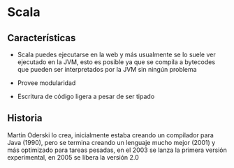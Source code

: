 # Scala

## Características

- Scala puedes ejecutarse en la web y más usualmente se lo suele ver ejecutado en la JVM,
esto es posible ya que se compila a bytecodes que pueden ser interpretados por la JVM sin
ningún problema

- Provee modularidad

- Escritura de código ligera a pesar de ser tipado

## Historia

Martin Oderski lo crea, inicialmente estaba creando un compilador para Java (1990), pero se 
termina creando un lenguaje mucho mejor (2001) y más optimizado para tareas pesadas, en el
2003 se lanza la primera versión experimental, en 2005 se libera la versión 2.0 
